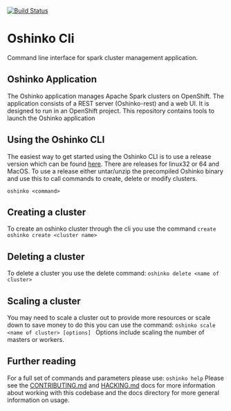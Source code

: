 [![Build Status](https://travis-ci.org/radanalyticsio/oshinko-cli.svg?branch=master)](https://travis-ci.org/radanalyticsio/oshinko-cli)
# Oshinko Cli
Command line interface for spark cluster management application.

## Oshinko Application
The Oshinko application manages Apache Spark clusters on OpenShift.
The application consists of a REST server (Oshinko-rest) and a web UI. It is designed to run in an OpenShift project. This repository contains tools to launch the Oshinko application

## Using the Oshinko CLI
The easiest way to get started using the Oshinko CLI is to use a release version which can be found [here](https://github.com/radanalyticsio/oshinko-cli/releases). There are releases for linux32 or 64 and MacOS.	To use a release either untar/unzip the precompiled Oshinko binary and use this to call commands to create, delete or modify clusters.

``oshinko <command>``

## Creating a cluster
To create an oshinko cluster through the cli you use the command `create`
 ``oshinko create <cluster name>``

## Deleting a cluster
To delete a cluster you use the delete command:
``
oshinko delete <name of cluster>
``
## Scaling a cluster
You may need to scale a cluster out to provide more resources or scale down to save money to do this you can use the command:
``oshinko scale <name of cluster> [options] ``
Options include scaling the number of masters or workers.
## Further reading
For a full set of commands and parameters please use:
``oshinko help``
Please see the [CONTRIBUTING.md](CONTRIBUTING.md) and [HACKING.md](HACKING.md) docs for more information about working with this codebase and the docs directory for more general information on usage.
